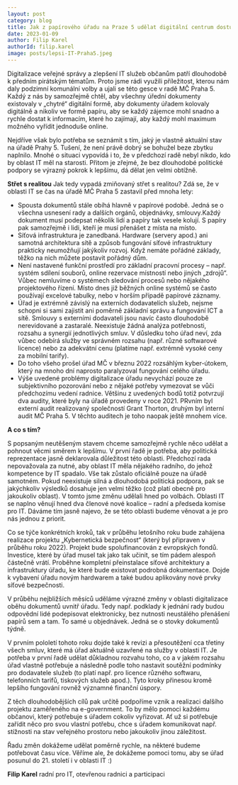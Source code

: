 ```yaml
---
layout: post
category: blog
title: Jak z papírového úřadu na Praze 5 udělat digitální centrum dostupné občanům? Piráti ví jak na to!
date: 2023-01-09
author: Filip Karel
authorId: filip.karel
image: posts/lepsi-IT-Praha5.jpeg
---
```


Digitalizace veřejné správy a zlepšení IT služeb občanům patří dlouhodobě k předním pirátským tématům. Proto jsme rádi využili příležitost, kterou nám daly podzimní komunální volby a ujali se této gesce v radě MČ Praha 5. Každý z nás by samozřejmě chtěl, aby všechny úřední dokumenty existovaly v „chytré“ digitální formě, aby dokumenty úřadem kolovaly digitálně a nikoliv ve formě papíru, aby se každý zájemce mohl snadno a rychle dostat k informacím, které ho zajímají, aby každý mohl maximum možného vyřídit jednoduše online.

Nejdříve však bylo potřeba se seznámit s tím, jaký je vlastně aktuální stav na úřadě Prahy 5. Tušení, že není právě dobrý se bohužel beze zbytku naplnilo. Mnohé o situaci vypovídá i to, že v předchozí radě nebyl nikdo, kdo by oblast IT měl na starosti. Přitom je zřejmé, že bez dlouhodobé politické podpory se výrazný pokrok k lepšímu, dá dělat jen velmi obtížně.

**Střet s realitou** 
Jak tedy vypadá zmiňovaný střet s realitou? Zdá se, že v oblasti IT se čas na úřadě MČ Praha 5 zastavil před mnoha lety:
* Spousta dokumentů stále obíhá hlavně v papírové podobě. Jedná se o všechna usnesení rady a dalších orgánů, objednávky, smlouvy.Každý dokument musí podepsat několik lidí a papíry tak vesele kolují. S papíry pak samozřejmě i lidi, kteří je musí přenášet z místa na místo.
* Síťová infrastruktura je zanedbaná. Hardware (servery apod.) ani samotná architektura sítě a způsob fungování síťové infrastruktury prakticky neumožňují jakýkoliv rozvoj. Když nemáte pořádné základy, těžko na nich můžete postavit pořádný dům.
* Není nastavené funkční prostředí pro základní pracovní procesy – např. systém sdílení souborů, online rezervace místností nebo jiných „zdrojů“. Vůbec nemluvíme o systémech sledování procesů nebo nějakého projektového řízení. Místo dnes již běžných online systémů se často používají excelové tabulky, nebo v horším případě papírové záznamy.
* Úřad je extrémně závislý na externích dodavatelích služeb, nejsme schopni si sami zajistit ani poměrně základní správu a fungování ICT a sítě.
Smlouvy s externími dodavateli jsou navíc často dlouhodobě nerevidované a zastaralé. Neexistuje žádná analýza potřebnosti, rozsahu a synergií jednotlivých smluv. V důsledku toho úřad  neví, zda vůbec odebírá služby ve správném rozsahu (např. různé softwarové licence) nebo za adekvátní cenu (platíme např. extrémně vysoké ceny za mobilní tarify).
* Do toho všeho prošel úřad MČ v březnu 2022 rozsáhlým kyber-útokem, který na mnoho dní naprosto paralyzoval fungování celého úřadu.
* Výše uvedené problémy digitalizace úřadu nevychází pouze ze subjektivního pozorování nebo z nějaké potřeby vymezovat se vůči předchozímu vedení radnice. Většinu z uvedených bodů totiž potvrzují dva audity, které byly na úřadě provedeny v roce 2021. PRvním byl externí audit realizovaný společností Grant Thorton, druhým byl  interní audit MČ Praha 5. V těchto auditech je toho naopak ještě mnohem více.

**A co s tím?**

S popsaným neutěšeným stavem chceme samozřejmě rychle něco udělat a pohnout věcmi směrem k lepšímu. V první řadě je potřeba, aby politická reprezentace jasně deklarovala důležitost této oblasti. Předchozí rada nepovažovala za nutné, aby oblast IT měla nějakého radního, do jehož kompetence by IT spadalo. Vše tak zůstalo oficiálně pouze na úřadě samotném. Pokud neexistuje silná a dlouhodobá politická podpora, pak se jakýchkoliv výsledků dosahuje jen velmi těžko (což platí obecně pro jakoukoliv oblast). V tomto jsme změnu udělali hned po volbách. Oblasti IT se naplno věnují hned dva členové nové koalice – radní a předseda komise pro IT. Dáváme tím jasně najevo, že se této oblasti budeme věnovat a je pro nás jednou z priorit.

Co se týče konkrétních kroků, tak v průběhu letošního roku bude zahájena realizace projektu „Kybernetická bezpečnost“ (který byl připraven v průběhu roku 2022). Projekt bude spolufinancován z evropských fondů. Investice, které by úřad musel tak jako tak učinit, se tím pádem alespoň částečně vrátí. Proběhne kompletní přeinstalace síťové architektury a infrastruktury úřadu, ke které bude existovat podrobná dokumentace. Dojde k vybavení úřadu novým hardwarem a také budou aplikovány nové prvky síťové bezpečnosti.

V průběhu nejbližších měsíců uděláme výrazné změny v oblasti digitalizace oběhu dokumentů uvnitř úřadu. Tedy např. podklady k jednání rady budou odpovědní lidé podepisovat elektronicky, bez nutnosti neustálého přenášení papírů sem a tam. To samé u objednávek. Jedná se o stovky dokumentů týdně. 

V prvním pololetí tohoto roku dojde také k revizi a přesoutěžení cca třetiny všech smluv, které má úřad aktuálně uzavřené na služby v oblasti IT. Je potřeba v první řadě udělat důkladnou rozvahu toho, co a v jakém rozsahu úřad vlastně potřebuje a následně podle toho nastavit soutěžní podmínky pro dodavatele služeb (to platí např. pro licence různého softwaru, telefonních tarifů, tiskových služeb apod.). Tyto kroky přinesou kromě lepšího fungování rovněž významné finanční úspory.

Z těch dlouhodobějších cílů pak určitě podpoříme vznik a realizaci dalšího projektu zaměřeného na e-government. To by mělo pomoci každému občanovi, který potřebuje s úřadem cokoliv vyřizovat. Ať už si potřebuje zařídit něco pro svou vlastní potřebu, chce s úřadem komunikovat např. stížnosti na stav veřejného prostoru nebo jakoukoliv jinou záležitost.


Řadu změn dokážeme udělat poměrně rychle, na některé budeme potřebovat času více. Věříme ale, že dokážeme pomoci tomu, aby se úřad posunul do 21. století i v oblasti IT :)

**Filip Karel**
radní pro IT, otevřenou radnici a participaci

